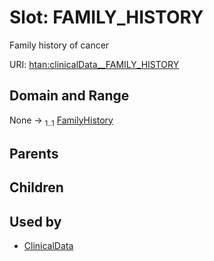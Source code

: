 
# Slot: FAMILY_HISTORY

Family history of cancer

URI: [htan:clinicalData__FAMILY_HISTORY](https://w3id.org/htan/clinicalData__FAMILY_HISTORY)


## Domain and Range

None &#8594;  <sub>1..1</sub> [FamilyHistory](FamilyHistory.md)

## Parents


## Children


## Used by

 * [ClinicalData](ClinicalData.md)
